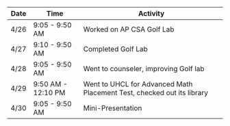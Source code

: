 Date|Time|Activity
----|----|--------
4/26|9:05 - 9:50 AM|Worked on AP CSA Golf Lab
4/27|9:10 - 9:50 AM|Completed Golf Lab
4/28|9:05 - 9:50 AM|Went to counseler, improving Golf lab
4/29|9:50 AM - 12:10 PM|Went to UHCL for Advanced Math Placement Test, checked out its library
4/30|9:05 - 9:50 AM|Mini-Presentation
